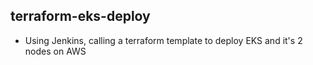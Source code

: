 ## terraform-eks-deploy

* Using Jenkins, calling a terraform template to deploy EKS and it's 2 nodes on AWS